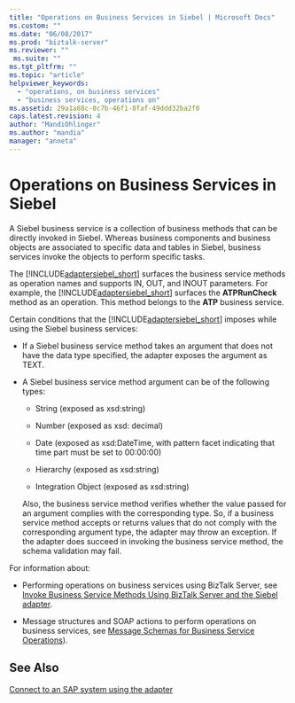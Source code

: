 ```yaml
---
title: "Operations on Business Services in Siebel | Microsoft Docs"
ms.custom: ""
ms.date: "06/08/2017"
ms.prod: "biztalk-server"
ms.reviewer: ""
 ms.suite: ""
ms.tgt_pltfrm: ""
ms.topic: "article"
helpviewer_keywords: 
  - "operations, on business services"
  - "business services, operations on"
ms.assetid: 29a1a88c-8c7b-46f1-8faf-49ddd32ba2f0
caps.latest.revision: 4
author: "MandiOhlinger"
ms.author: "mandia"
manager: "anneta"
---
```

# Operations on Business Services in Siebel
A Siebel business service is a collection of business methods that can be directly invoked in Siebel. Whereas business components and business objects are associated to specific data and tables in Siebel, business services invoke the objects to perform specific tasks.  
  
 The [!INCLUDE[adaptersiebel_short](../../includes/adaptersiebel-short-md.md)] surfaces the business service methods as operation names and supports IN, OUT, and INOUT parameters. For example, the [!INCLUDE[adaptersiebel_short](../../includes/adaptersiebel-short-md.md)] surfaces the **ATPRunCheck** method as an operation. This method belongs to the **ATP** business service.  
  
 Certain conditions that the [!INCLUDE[adaptersiebel_short](../../includes/adaptersiebel-short-md.md)] imposes while using the Siebel business services:  
  
-   If a Siebel business service method takes an argument that does not have the data type specified, the adapter exposes the argument as TEXT.  
  
-   A Siebel business service method argument can be of the following types:  
  
    -   String (exposed as xsd:string)  
  
    -   Number (exposed as xsd: decimal)  
  
    -   Date (exposed as xsd:DateTime, with pattern facet indicating that time part must be set to 00:00:00)  
  
    -   Hierarchy (exposed as xsd:string)  
  
    -   Integration Object (exposed as xsd:string)  
  
     Also, the business service method verifies whether the value passed for an argument complies with the corresponding type. So, if a business service method accepts or returns values that do not comply with the corresponding argument type, the adapter may throw an exception. If the adapter does succeed in invoking the business service method, the schema validation may fail.  
  
 For information about:  
  
-   Performing operations on business services using BizTalk Server, see [Invoke Business Service Methods Using BizTalk Server and the Siebel adapter](../../adapters-and-accelerators/adapter-siebel/invoke-business-service-methods-using-biztalk-server-and-the-siebel-adapter.md).  
  
-   Message structures and SOAP actions to perform operations on business services, see [Message Schemas for Business Service Operations](../../adapters-and-accelerators/adapter-siebel/message-schemas-for-business-service-operations.md)).  
  
## See Also  
 [Connect to an SAP system using the adapter](../../adapters-and-accelerators/adapter-sap/connect-to-an-sap-system-using-the-adapter.md)